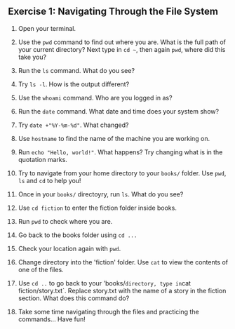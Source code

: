 ## Exercise 1: Navigating Through the File System

1. Open your terminal.

2. Use the `pwd` command to find out where you are. What is the full path of your current directory? Next type in `cd ~`, then again `pwd`, where did this take you?

3. Run the `ls` command. What do you see?

3. Try `ls -l`. How is the output different?

4. Use the `whoami` command. Who are you logged in as?

5. Run the `date` command. What date and time does your system show?

6. Try `date +"%Y-%m-%d"`. What changed?

7. Use `hostname` to find the name of the machine you are working on.

8. Run `echo "Hello, world!"`. What happens? Try changing what is in the quotation marks.
   <!--echo "\"Hello, world\"" || echo '"Hello, world"'--> 

10. Try to navigate from your home directory to your `books/` folder. Use `pwd`, `ls` and `cd` to help you! 

11. Once in your `books/` directoyry, run `ls`. What do you see?

12. Use `cd fiction` to enter the fiction folder inside books.

13. Run `pwd` to check where you are.

14. Go back to the books folder using `cd ...`

15. Check your location again with `pwd`.

16. Change directory into the 'fiction' folder. Use `cat` to view the contents of one of the files. 

17. Use `cd ..` to go back to your 'books/` directory, type in `cat fiction/story.txt`. Replace story.txt with the name of a story in the fiction section. What does this command do?

18. Take some time navigating through the files and practicing the commands... Have fun! 
